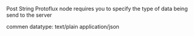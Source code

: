 Post String Protoflux node requires you to specify the type of data
being send to the server

commen datatype: text/plain application/json
